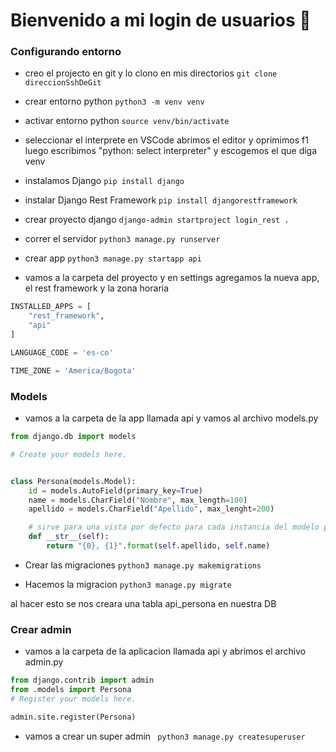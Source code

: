 # Bienvenido a mi login de usuarios 💙
### Configurando entorno
- creo el projecto en git y lo clono en mis directorios
`git clone direccionSshDeGit`


* crear entorno python
`python3 -m venv venv`


* activar entorno python
`source venv/bin/activate`


* seleccionar el interprete en VSCode
abrimos el editor y oprimimos f1 luego escribimos "python: select interpreter" y escogemos el que diga venv


* instalamos Django
`pip install django`


* instalar Django Rest Framework
`pip install djangorestframework`


* crear proyecto django
`django-admin startproject login_rest .`


* correr el servidor
`python3 manage.py runserver`


* crear app
`python3 manage.py startapp api`

- vamos a la carpeta del proyecto y en settings agregamos la nueva app, el rest framework y la zona horaria

```python
INSTALLED_APPS = [
    "rest_framework",
    "api"
]

LANGUAGE_CODE = 'es-co'

TIME_ZONE = 'America/Bogota'
```

### Models

- vamos a la carpeta de la app llamada api y vamos al archivo models.py

```python
from django.db import models

# Create your models here.


class Persona(models.Model):
    id = models.AutoField(primary_key=True)
    name = models.CharField("Nombre", max_length=100)
    apellido = models.CharField("Apellido", max_lenght=200)

    # sirve para una vista por defecto para cada instancia del modelo persona
    def __str__(self):
        return "{0}, {1}".format(self.apellido, self.name)
```

- Crear las migraciones
`python3 manage.py makemigrations`

- Hacemos la migracion
`python3 manage.py migrate`

al hacer esto se nos creara una tabla api_persona en nuestra DB

### Crear admin
- vamos a la carpeta de la aplicacion llamada api y abrimos el archivo admin.py

```python
from django.contrib import admin
from .models import Persona
# Register your models here.

admin.site.register(Persona)
```

- vamos a crear un super admin
 ` python3 manage.py createsuperuser`

